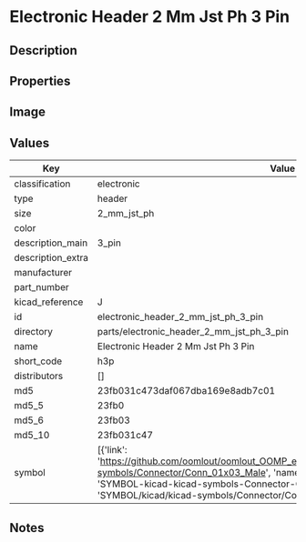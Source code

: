 # Electronic Header 2 Mm Jst Ph 3 Pin

## Description

## Properties


## Image


## Values

| Key | Value |
| --- | --- |
| classification | electronic |
| type | header |
| size | 2_mm_jst_ph |
| color |  |
| description_main | 3_pin |
| description_extra |  |
| manufacturer |  |
| part_number |  |
| kicad_reference | J |
| id | electronic_header_2_mm_jst_ph_3_pin |
| directory | parts/electronic_header_2_mm_jst_ph_3_pin |
| name | Electronic Header 2 Mm Jst Ph 3 Pin |
| short_code | h3p |
| distributors | [] |
| md5 | 23fb031c473daf067dba169e8adb7c01 |
| md5_5 | 23fb0 |
| md5_6 | 23fb03 |
| md5_10 | 23fb031c47 |
| symbol | [{'link': 'https://github.com/oomlout/oomlout_OOMP_eda_V2/tree/main/SYMBOL/kicad/kicad-symbols/Connector/Conn_01x03_Male', 'name': 'Connector : Conn_01x03_Male', 'id': 'SYMBOL-kicad-kicad-symbols-Connector-Conn_01x03_Male', 'directory': 'SYMBOL/kicad/kicad-symbols/Connector/Conn_01x03_Male/'}] |

## Notes

